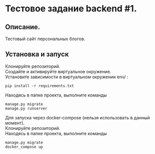 # Тестовое задание backend #1.
## Описание.
Тестовый сайт персональных блогов.
## Установка и запуск
Клонируйте репозиторий.  
Создайте и активируйте виртуальное окружение.   
Установите зависимости в виртуальном окружении env/ :  
```
pip install -r requirements.txt
```
Находясь в папке проекта, выполните команды  
```
manage.py migrate
manage.py runserver
```
Для запуска через docker-compose
(нельзя использовать в данный момент).  
Клонируйте репозиторий.  
Находясь в папке проекта, выполните команды
```
manage.py migrate
docker_compose up
```